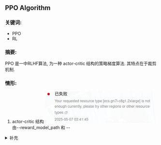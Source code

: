##  PPO Algorithm

### 关键词: 
- PPO
- RL

### 摘要: 
PPO 是一中RLHF算法, 为一种 actor-critic 结构的策略梯度算法. 其特点在于裁剪机制.

### 情形:
1. actor-critic 结构
![alt text](assets/PPO.png)
由--reward_model_path 和 --

<details>
    <summary>补充</summary>
        <ul>
	      <li><strong>.</strong>： .</li>
        </ul>
</details>